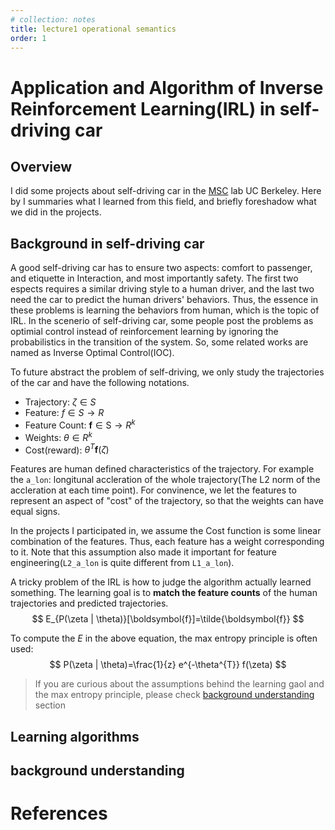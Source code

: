 ```yaml
---
# collection: notes
title: lecture1 operational semantics
order: 1
---
```


# Application and Algorithm of Inverse Reinforcement Learning(IRL) in self-driving car


## Overview

I did some projects about self-driving car in the [MSC](https://yangcyself.github.io/) lab UC Berkeley. Here by I summaries what I learned from this field, and briefly foreshadow what we did in the projects.

## Background in self-driving car

A good self-driving car has to ensure two aspects: comfort to passenger, and etiquette in Interaction, and most importantly safety. The first two espects requires a similar driving style to a human driver, and the last two need the car to predict the human drivers' behaviors. Thus, the essence in these problems is learning the behaviors from human, which is the topic of IRL. In the scenerio of self-driving car, some people post the problems as optimial control instead of reinforcement learning by ignoring the probabilistics in the transition of the system. So, some related works are named as Inverse Optimal Control(IOC).

To future abstract the problem of self-driving, we only study the trajectories of the car and have the following notations.

- Trajectory: $\zeta \in S$
- Feature: $f \in S \rightarrow R$
- Feature Count: $\boldsymbol{f} \in \mathrm{S} \rightarrow R^{k}$
- Weights: $\theta \in R^{k}$
- Cost(reward): $\theta^{T} \boldsymbol{f}(\zeta)$

Features are human defined characteristics of the trajectory. For example the `a_lon`: longitunal accleration of the whole trajectory(The L2 norm of the accleration at each time point). For convinence, we let the features to represent an aspect of "cost" of the trajectory, so that the weights can have equal signs.

In the projects I participated in, we assume the Cost function is some linear combination of the features. Thus, each feature has a weight corresponding to it. Note that this assumption also made it important for feature engineering(`L2_a_lon` is quite different from `L1_a_lon`).

A tricky problem of the IRL is how to judge the algorithm actually learned something. The learning goal is to **match the feature counts** of the human trajectories and predicted trajectories.
$$
E_{P(\zeta | \theta)}[\boldsymbol{f}]=\tilde{\boldsymbol{f}}
$$


To compute the $E$ in the above equation, the max entropy principle is often used:
$$
P(\zeta | \theta)=\frac{1}{z} e^{-\theta^{T}} f(\zeta)
$$

> If you are curious about the assumptions behind the learning gaol and the max entropy principle, please check [background understanding](#background-understanding) section

## Learning algorithms



## background understanding

# References
